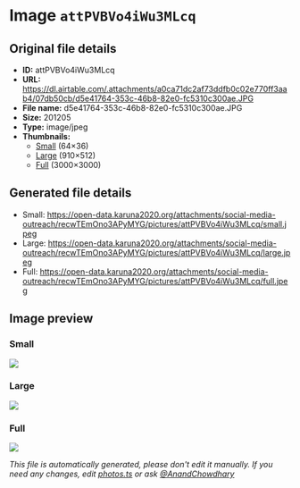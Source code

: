 # Image `attPVBVo4iWu3MLcq`

## Original file details

- **ID:** attPVBVo4iWu3MLcq
- **URL:** https://dl.airtable.com/.attachments/a0ca71dc2af73ddfb0c02e770ff3aab4/07db50cb/d5e41764-353c-46b8-82e0-fc5310c300ae.JPG
- **File name:** d5e41764-353c-46b8-82e0-fc5310c300ae.JPG
- **Size:** 201205
- **Type:** image/jpeg
- **Thumbnails:**
  - [Small](https://dl.airtable.com/.attachmentThumbnails/dcd313c88acfb0aba475d2c7ca6d214d/44b1b112) (64×36)
  - [Large](https://dl.airtable.com/.attachmentThumbnails/9d2a12d8535267b312deca5521328094/8f65da5b) (910×512)
  - [Full](https://dl.airtable.com/.attachmentThumbnails/f5f58c350dfcecc024521995b10756fa/712a24dd) (3000×3000)

## Generated file details

- Small: https://open-data.karuna2020.org/attachments/social-media-outreach/recwTEmOno3APyMYG/pictures/attPVBVo4iWu3MLcq/small.jpeg
- Large: https://open-data.karuna2020.org/attachments/social-media-outreach/recwTEmOno3APyMYG/pictures/attPVBVo4iWu3MLcq/large.jpeg
- Full: https://open-data.karuna2020.org/attachments/social-media-outreach/recwTEmOno3APyMYG/pictures/attPVBVo4iWu3MLcq/full.jpeg

## Image preview

### Small

![](https://open-data.karuna2020.org/attachments/social-media-outreach/recwTEmOno3APyMYG/pictures/attPVBVo4iWu3MLcq/small.jpeg)

### Large

![](https://open-data.karuna2020.org/attachments/social-media-outreach/recwTEmOno3APyMYG/pictures/attPVBVo4iWu3MLcq/large.jpeg)

### Full

![](https://open-data.karuna2020.org/attachments/social-media-outreach/recwTEmOno3APyMYG/pictures/attPVBVo4iWu3MLcq/full.jpeg)

_This file is automatically generated, please don't edit it manually. If you need any changes, edit [photos.ts](/photos.ts) or ask [@AnandChowdhary](https://github.com/AnandChowdhary)_
